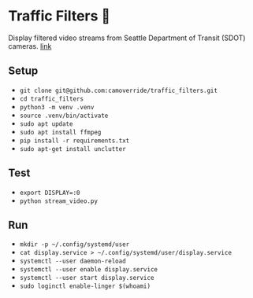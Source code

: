 # Traffic Filters 👀

Display filtered video streams from Seattle Department of Transit (SDOT) cameras.
[link](https://web.seattle.gov/Travelers/)


## Setup

- `git clone git@github.com:camoverride/traffic_filters.git`
- `cd traffic_filters`
- `python3 -m venv .venv`
- `source .venv/bin/activate`
- `sudo apt update`
- `sudo apt install ffmpeg`
- `pip install -r requirements.txt`
- `sudo apt-get install unclutter`


## Test

- `export DISPLAY=:0`
- `python stream_video.py`


## Run

- `mkdir -p ~/.config/systemd/user`
- `cat display.service > ~/.config/systemd/user/display.service`
- `systemctl --user daemon-reload`
- `systemctl --user enable display.service`
- `systemctl --user start display.service`
- `sudo loginctl enable-linger $(whoami)`
